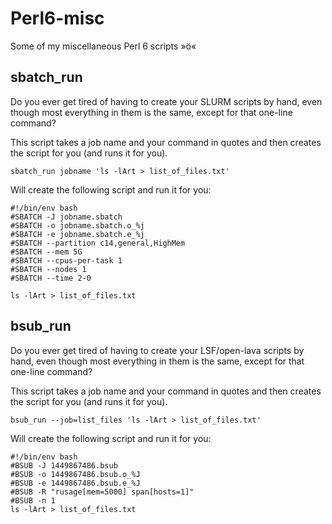 # Perl6-misc
Some of my miscellaneous Perl 6 scripts »ö« 

## sbatch_run 

Do you ever get tired of having to create your SLURM scripts by hand, even though most everything in them is the same, except for that one-line command?

This script takes a job name and your command in quotes and then creates the script for you (and runs it for you).

    sbatch_run jobname 'ls -lArt > list_of_files.txt'

Will create the following script and run it for you:

    #!/bin/env bash
    #SBATCH -J jobname.sbatch
    #SBATCH -o jobname.sbatch.o_%j
    #SBATCH -e jobname.sbatch.e_%j
    #SBATCH --partition c14,general,HighMem
    #SBATCH --mem 5G
    #SBATCH --cpus-per-task 1
    #SBATCH --nodes 1
    #SBATCH --time 2-0

    ls -lArt > list_of_files.txt

## bsub_run 

Do you ever get tired of having to create your LSF/open-lava scripts by hand, even though most everything in them is the same, except for that one-line command?

This script takes a job name and your command in quotes and then creates the script for you (and runs it for you).

    bsub_run --job=list_files 'ls -lArt > list_of_files.txt'

Will create the following script and run it for you:

    #!/bin/env bash
    #BSUB -J 1449867486.bsub
    #BSUB -o 1449867486.bsub.o_%J
    #BSUB -e 1449867486.bsub.e_%J
    #BSUB -R "rusage[mem=5000] span[hosts=1]"
    #BSUB -n 1
    ls -lArt > list_of_files.txt

